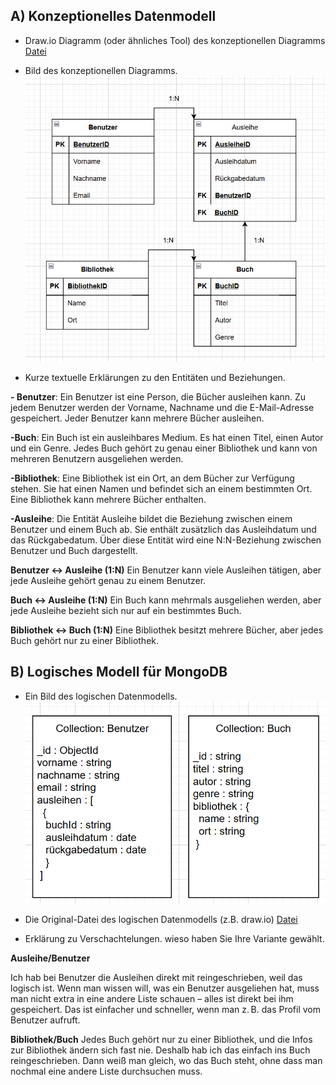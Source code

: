 ## A) Konzeptionelles Datenmodell

- Draw.io Diagramm (oder ähnliches Tool) des konzeptionellen Diagramms
[Datei](KN-02.drawio)

- Bild des konzeptionellen Diagramms.
![Datenmodell Bild](K-Datenmodell.png)

- Kurze textuelle Erklärungen zu den Entitäten und Beziehungen.

**- Benutzer**: Ein Benutzer ist eine Person, die Bücher ausleihen kann. Zu jedem Benutzer werden der Vorname, Nachname und die E-Mail-Adresse gespeichert. Jeder Benutzer kann mehrere Bücher ausleihen.

**-Buch**: Ein Buch ist ein ausleihbares Medium. Es hat einen Titel, einen Autor und ein Genre. Jedes Buch gehört zu genau einer Bibliothek und kann von mehreren Benutzern ausgeliehen werden.

**-Bibliothek**: Eine Bibliothek ist ein Ort, an dem Bücher zur Verfügung stehen. Sie hat einen Namen und befindet sich an einem bestimmten Ort. Eine Bibliothek kann mehrere Bücher enthalten.

**-Ausleihe**: Die Entität Ausleihe bildet die Beziehung zwischen einem Benutzer und einem Buch ab. Sie enthält zusätzlich das Ausleihdatum und das Rückgabedatum. Über diese Entität wird eine N:N-Beziehung zwischen Benutzer und Buch dargestellt.

**Benutzer ↔ Ausleihe (1:N)**
Ein Benutzer kann viele Ausleihen tätigen, aber jede Ausleihe gehört genau zu einem Benutzer.

**Buch ↔ Ausleihe (1:N)**
Ein Buch kann mehrmals ausgeliehen werden, aber jede Ausleihe bezieht sich nur auf ein bestimmtes Buch.

**Bibliothek ↔ Buch (1:N)**
Eine Bibliothek besitzt mehrere Bücher, aber jedes Buch gehört nur zu einer Bibliothek.

## B) Logisches Modell für MongoDB

- Ein Bild des logischen Datenmodells.
![Bild](L-Datenmodell.png)


- Die Original-Datei des logischen Datenmodells (z.B. draw.io)
[Datei](logischessdatenmodell.drawio)

- Erklärung zu Verschachtelungen. wieso haben Sie Ihre Variante gewählt.

**Ausleihe/Benutzer**

Ich hab bei Benutzer die Ausleihen direkt mit reingeschrieben, weil das logisch ist.
Wenn man wissen will, was ein Benutzer ausgeliehen hat, muss man nicht extra in eine andere Liste schauen – alles ist direkt bei ihm gespeichert.
Das ist einfacher und schneller, wenn man z. B. das Profil vom Benutzer aufruft.

**Bibliothek/Buch**
Jedes Buch gehört nur zu einer Bibliothek, und die Infos zur Bibliothek ändern sich fast nie.
Deshalb hab ich das einfach ins Buch reingeschrieben.
Dann weiß man gleich, wo das Buch steht, ohne dass man nochmal eine andere Liste durchsuchen muss.
